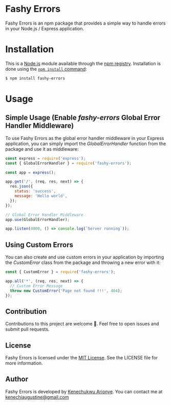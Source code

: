 # Fashy Errors

Fashy Errors is an npm package that provides a simple way to handle errors in your Node.js / Express application.

# Installation

This is a [Node.js](https://nodejs.org/en/) module available through the
[npm registry](https://www.npmjs.com/). Installation is done using the
[`npm install` command](https://docs.npmjs.com/getting-started/installing-npm-packages-locally):

```sh
$ npm install fashy-errors
```

# Usage

## Simple Usage (Enable _fashy-errors_ Global Error Handler Middleware)

To use Fashy Errors as the global error handler middleware in your Express application, you can simply import the _GlobalErrorHandler_ function from the package and use it as middleware:

```javascript
const express = require('express');
const { GlobalErrorHandler } = require('fashy-errors');

const app = express();

app.get('/', (req, res, next) => {
  res.json({
    status: 'success',
    message: 'Hello world',
  });
});

// Global Error Handler Middleware
app.use(GlobalErrorHandler);

app.listen(4000, () => console.log(`Server running`));
```

## Using Custom Errors

You can also create and use custom errors in your application by importing the _CustomError_ class from the package and throwing a new error with it:

```javascript
const { CustomError } = require('fashy-errors');

app.all('*', (req, res, next) => {
  // Custom Error Message
  throw new CustomError('Page not found !!!', 404);
});
```

## Contribution

Contributions to this project are welcome 🤗. Feel free to open issues and submit pull requests.

## License

Fashy Errors is licensed under the [MIT License](http://www.opensource.org/licenses/mit-license.php). See the LICENSE file for more information.

## Author

Fashy Errors is developed by [Kenechukwu Arionye](https://github.com/kenechiaugustine). You can contact me at [kenechiaugustine@gmail.com](mailto:kenechiaugustine@gmail.com)
